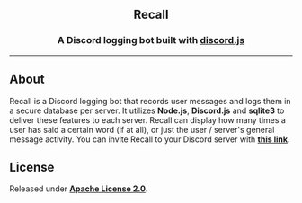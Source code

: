 <h2 align="center"><b>Recall</b></h1>

<h3 align="center">A Discord logging bot built with <a href=https://github.com/discordjs/discord.js>discord.js</a></h2>

---

## **About**

Recall is a Discord logging bot that records user messages and logs them in a secure database per server. It utilizes **Node.js**, **Discord.js** and **sqlite3** to deliver these features to each server. Recall can display how many times a user has said a certain word (if at all), or just the user / server's general message activity. You can invite Recall to your Discord server with [**this link**](https://discord.com/api/oauth2/authorize?client_id=995910893667893298&permissions=8&scope=bot).

## **License**

Released under [**Apache License 2.0**](https://github.com/kevink856/RecallBot/blob/main/LICENSE).